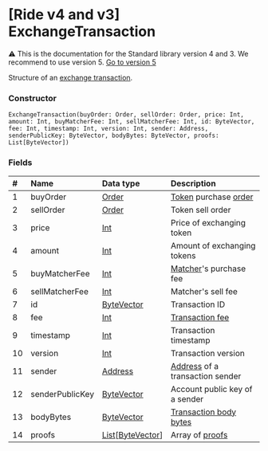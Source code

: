 # [Ride v4 and v3] ExchangeTransaction

:warning: This is the documentation for the Standard library version 4 and 3. We recommend to use version 5. [Go to version 5](/en/ride/structures/transaction-structures/exchange-transaction)

Structure of an [exchange transaction](/en/blockchain/transaction-type/exchange-transaction).

### Constructor

``` ride
ExchangeTransaction(buyOrder: Order, sellOrder: Order, price: Int, amount: Int, buyMatcherFee: Int, sellMatcherFee: Int, id: ByteVector, fee: Int, timestamp: Int, version: Int, sender: Address, senderPublicKey: ByteVector, bodyBytes: ByteVector, proofs: List[ByteVector])
```

### Fields

| # | Name | Data type | Description |
| :--- | :--- | :--- | :--- |
| 1 | buyOrder | [Order](/en/ride/v4/structures/common-structures/order) | [Token](/en/blockchain/token/) purchase [order](/en/blockchain/order) |
| 2 | sellOrder | [Order](/en/ride/v4/structures/common-structures/order) | Token sell order |
| 3 | price | [Int](/en/ride/v4/data-types/int) | Price of exchanging token |
| 4 | amount | [Int](/en/ride/v4/data-types/int) | Amount of exchanging tokens |
| 5 | buyMatcherFee | [Int](/en/ride/v4/data-types/int) | [Matcher](https://docs.waves.exchange/en/waves-matcher/)'s purchase fee |
| 6 | sellMatcherFee | [Int](/en/ride/v4/data-types/int) | Matcher's sell fee |
| 7 | id | [ByteVector](/en/ride/v4/data-types/byte-vector) | Transaction ID |
| 8 | fee | [Int](/en/ride/v4/data-types/int) | [Transaction fee](/en/blockchain/transaction/transaction-fee) |
| 9 | timestamp | [Int](/en/ride/v4/data-types/int) | Transaction timestamp |
| 10 | version | [Int](/en/ride/v4/data-types/int) | Transaction version |
| 11 | sender | [Address](/en/ride/v4/structures/common-structures/address) | [Address](/en/blockchain/account/address) of a transaction sender |
| 12 | senderPublicKey | [ByteVector](/en/ride/v4/data-types/byte-vector) | Account public key of a sender |
| 13 | bodyBytes | [ByteVector](/en/ride/v4/data-types/byte-vector) | [Transaction body bytes](/en/blockchain/glossary#t) |
| 14 | proofs | [List](/en/ride/v4/data-types/list)[[ByteVector](/en/ride/v4/data-types/byte-vector)] | Array of [proofs](/en/blockchain/transaction/transaction-proof) |
